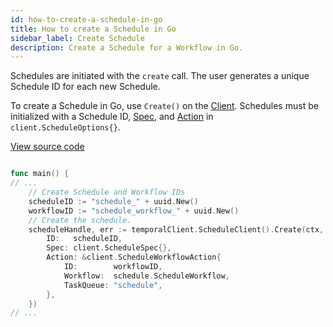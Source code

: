```yaml
---
id: how-to-create-a-schedule-in-go
title: How to create a Schedule in Go
sidebar_label: Create Schedule
description: Create a Schedule for a Workflow in Go.
---
```


Schedules are initiated with the `create` call.
The user generates a unique Schedule ID for each new Schedule.

To create a Schedule in Go, use `Create()` on the [Client](/concepts/what-is-the-temporal-client).
Schedules must be initialized with a Schedule ID, [Spec](/concepts/what-is-a-schedule#spec), and [Action](/concepts/what-is-a-schedule#action) in `client.ScheduleOptions{}`.

<a class="dacx-source-link" href="https://github.com/temporalio/documentation-samples-go/blob/add-go-schedule-sample/schedule/create/main_dacx.go">View source code</a>

```go

func main() {
// ...
    // Create Schedule and Workflow IDs
	scheduleID := "schedule_" + uuid.New()
	workflowID := "schedule_workflow_" + uuid.New()
	// Create the schedule.
	scheduleHandle, err := temporalClient.ScheduleClient().Create(ctx, client.ScheduleOptions{
		ID:   scheduleID,
		Spec: client.ScheduleSpec{},
		Action: &client.ScheduleWorkflowAction{
			ID:        workflowID,
			Workflow:  schedule.ScheduleWorkflow,
			TaskQueue: "schedule",
		},
	})
// ...

```

